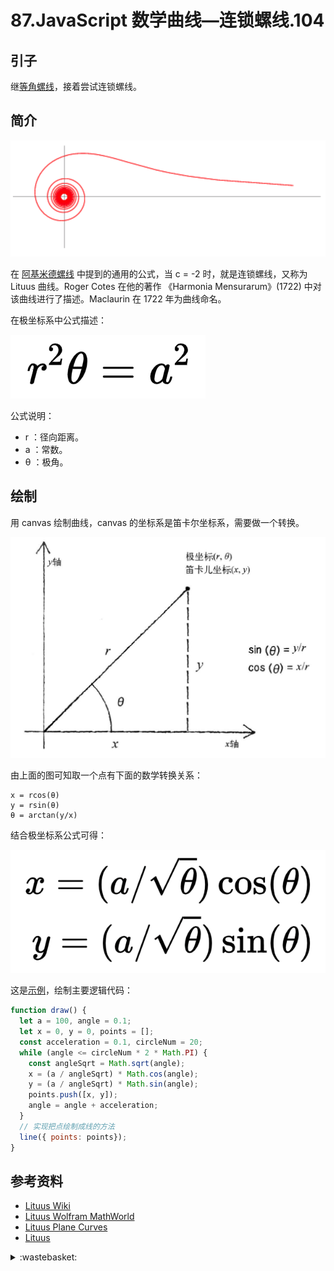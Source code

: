# 87.JavaScript 数学曲线—连锁螺线.104

## <a name="start"></a> 引子
继[等角螺线][url-pre]，接着尝试连锁螺线。


## <a name="title1"></a> 简介

![87-1][url-local-1]

在 [阿基米德螺线][url-4] 中提到的通用的公式，当 c = -2 时，就是连锁螺线，又称为 Lituus 曲线。Roger Cotes 在他的著作 《Harmonia Mensurarum》(1722) 中对该曲线进行了描述。Maclaurin 在 1722 年为曲线命名。

在极坐标系中公式描述：

![87-2][url-local-2]

公式说明：
- r ：径向距离。
- a ：常数。
- θ ：极角。


## 绘制
用 canvas 绘制曲线，canvas 的坐标系是笛卡尔坐标系，需要做一个转换。

![87-3][url-local-3]

由上面的图可知取一个点有下面的数学转换关系：
```
x = rcos(θ)
y = rsin(θ)
θ = arctan(y/x)
```
结合极坐标系公式可得：

![87-4][url-local-4]

这是[示例][url-6]，绘制主要逻辑代码：
```js
function draw() {
  let a = 100, angle = 0.1;
  let x = 0, y = 0, points = [];
  const acceleration = 0.1, circleNum = 20;
  while (angle <= circleNum * 2 * Math.PI) {
    const angleSqrt = Math.sqrt(angle);
    x = (a / angleSqrt) * Math.cos(angle);
    y = (a / angleSqrt) * Math.sin(angle);
    points.push([x, y]);
    angle = angle + acceleration;
  }
  // 实现把点绘制成线的方法
  line({ points: points});
}
```


## <a name="reference"></a> 参考资料
- [Lituus Wiki][url-1]
- [Lituus Wolfram MathWorld][url-2]
- [Lituus Plane Curves][url-3]
- [Lituus][url-5]

[url-pre]:https://github.com/XXHolic/segment/issues/103
[url-1]:https://en.wikipedia.org/wiki/Lituus_(mathematics)
[url-2]:https://mathworld.wolfram.com/Lituus.html
[url-3]:http://xahlee.info/SpecialPlaneCurves_dir/Lituus_dir/lituus.html
[url-4]:https://github.com/XXHolic/segment/issues/102
[url-5]:https://mathshistory.st-andrews.ac.uk/Curves/Lituus/
[url-6]:https://xxholic.github.io/lab/segment/87/index.html

[url-local-1]:../images/87/1.png
[url-local-2]:../images/87/2.png
[url-local-3]:../images/85/3.png
[url-local-4]:../images/87/4.png

<details>
<summary>:wastebasket:</summary>

最近看了[《银翼杀手2049》][url-book]，故事讲的还是蛮好的，本以为所有的线索都指向了一个答案，没想到最后并不是这样，但回想一下的确也是说的通。

关于复制人“繁衍”的秘密还是蛮吸引人的，不知道什么时候能出续集。

![87-poster][url-local-poster]

</details>

[url-book]:https://movie.douban.com/subject/10512661/
[url-local-poster]:../images/87/poster.png
